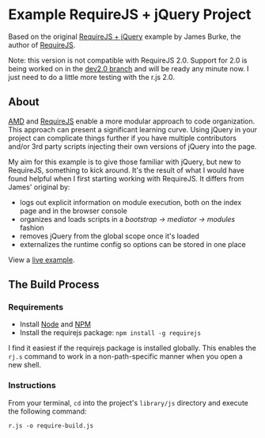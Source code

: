 # Example RequireJS + jQuery Project #

Based on the original [RequireJS + jQuery][original] example by James Burke, the author of [RequireJS][requirejs].

Note: this version is not compatible with RequireJS 2.0. Support for 2.0 is being worked on in the [dev2.0 branch][dev2.0] and will be ready any minute now. I just need to do a little more testing with the r.js 2.0.

## About ##

[AMD][amd] and [RequireJS][requirejs] enable a more modular approach to code organization. This approach can present a significant learning curve. Using jQuery in your project can complicate things further if you have multiple contributors and/or 3rd party scripts injecting their own versions of jQuery into the page.

My aim for this example is to give those familiar with jQuery, but new to RequireJS, something to kick around. It's the result of what I would have found helpful when I first starting working with RequireJS. It differs from James' original by:

* logs out explicit information on module execution, both on the index page and in the browser console
* organizes and loads scripts in a *bootstrap -> mediator -> modules* fashion
* removes jQuery from the global scope once it's loaded
* externalizes the runtime config so options can be stored in one place

View a [live example][gh-pages].

## The Build Process

### Requirements

* Install [Node][node] and [NPM][npm]
* Install the requirejs package: `npm install -g requirejs`

I find it easiest if the requirejs package is installed globally. This enables the `rj.s` command to work in a non-path-specific manner when you open a new shell.

### Instructions ###

From your terminal, `cd` into the project's `library/js` directory and execute the following command:

    r.js -o require-build.js



[dev2.0]:https://github.com/ryanfitzer/Example-RequireJS-jQuery-Project/tree/dev2.0
[amd]:https://github.com/amdjs/amdjs-api/wiki/AMD
[requirejs]:https://github.com/jrburke/requirejs
[original]:https://github.com/jrburke/require-jquery
[node]:http://nodejs.org/
[npm]:https://github.com/isaacs/npm
[gh-pages]:http://ryanfitzer.github.com/Example-RequireJS-jQuery-Project/